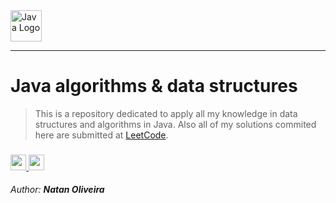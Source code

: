 

<img src="https://dev.java/assets/images/java-logo-vector.png" height="50px"  alt="Java Logo"/>

---

# Java algorithms & data structures 


> This is a repository dedicated to apply all my knowledge in data structures and algorithms in Java. Also all of my solutions commited here are submitted at [LeetCode](https://leetcode.com/).

###


<a href="https://www.linkedin.com/in/natan-oliveira-71023822b" target="_blank">
    <img src="https://avatars.githubusercontent.com/u/172435339?v=4" height="25px" />
    <img src="https://img.shields.io/badge/linkedin-0A66C2?style=for-the-badge&logo=linkedin&logoColor=white" height="25px" />
</a>

###### Author: **_Natan Oliveira_**

